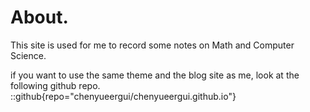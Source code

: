# About.
This site is used for me to record some notes on Math and Computer Science.

if you want to use the same theme and the blog site as me, look at the following github repo.
::github{repo="chenyueergui/chenyueergui.github.io"}
